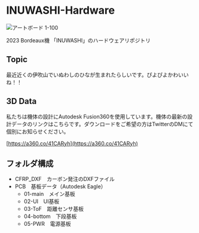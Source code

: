 # INUWASHI-Hardware

![アートボード 1-100](https://user-images.githubusercontent.com/47915291/233840683-0efccf1a-02a4-409c-9123-e5b3548b373f.jpg)

2023 Bordeaux機 「INUWASHI」のハードウェアリポジトリ

## Topic

最近近くの伊吹山でいぬわしのひなが生まれたらしいです。ぴよぴよかわいいね！！

## 3D Data

私たちは機体の設計にAutodesk Fusion360を使用しています。機体の最新の設計データのリンクはこちらです。ダウンロードをご希望の方はTwitterのDMにて個別にお知らせください。

[https://a360.co/41CARyh](https://a360.co/41CARyh)

## フォルダ構成

- CFRP_DXF　カーボン発注のDXFファイル
- PCB　基板データ（Autodesk Eagle）
  - 01-main　メイン基板
  - 02-UI　UI基板
  - 03-ToF　距離センサ基板
  - 04-bottom　下段基板
  - 05-PWR　電源基板
